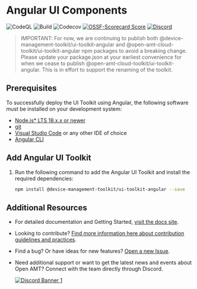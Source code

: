 # Angular UI Components

![CodeQL](https://img.shields.io/github/actions/workflow/status/device-management-toolkit/ui-toolkit-angular/codeql-analysis.yml?style=for-the-badge&label=CodeQL&logo=github)
![Build](https://img.shields.io/github/actions/workflow/status/device-management-toolkit/ui-toolkit-angular/ci.yml?style=for-the-badge&logo=github)
![Codecov](https://img.shields.io/codecov/c/github/device-management-toolkit/ui-toolkit-angular?style=for-the-badge&logo=codecov)
[![OSSF-Scorecard Score](https://img.shields.io/ossf-scorecard/github.com/device-management-toolkit/ui-toolkit-angular?style=for-the-badge&label=OSSF%20Score)](https://api.securityscorecards.dev/projects/github.com/device-management-toolkit/ui-toolkit-angular)
[![Discord](https://img.shields.io/discord/1063200098680582154?style=for-the-badge&label=Discord&logo=discord&logoColor=white&labelColor=%235865F2&link=https%3A%2F%2Fdiscord.gg%2FDKHeUNEWVH)](https://discord.gg/DKHeUNEWVH)

> IMPORTANT: For now, we are continuing to publish both @device-management-toolkit/ui-toolkit-angular and @open-amt-cloud-toolkit/ui-toolkit-angular npm packages to avoid a breaking change. Please update your package.json at your earliest convenience for when we cease to publish @open-amt-cloud-toolkit/ui-toolkit-angular. This is in effort to support the renaming of the toolkit.

## Prerequisites

To successfully deploy the UI Toolkit using Angular, the following software must be installed on your development system:

- [Node.js\* LTS 18.x.x or newer](https://nodejs.org/en/)
- [git](https://git-scm.com/downloads)
- [Visual Studio Code](https://code.visualstudio.com/) or any other IDE of choice
- [Angular CLI](https://angular.io/cli)

## Add Angular UI Toolkit

1. Run the following command to add the Angular UI Toolkit and install the required dependencies:

   ```bash
   npm install @device-management-toolkit/ui-toolkit-angular --save
   ```

## Additional Resources

- For detailed documentation and Getting Started, [visit the docs site](https://device-management-toolkit.github.io/docs).

- Looking to contribute? [Find more information here about contribution guidelines and practices](.\CONTRIBUTING.md).

- Find a bug? Or have ideas for new features? [Open a new Issue](https://github.com/device-management-toolkit/ui-toolkit-angular/issues).

- Need additional support or want to get the latest news and events about Open AMT? Connect with the team directly through Discord.

  [![Discord Banner 1](https://discordapp.com/api/guilds/1063200098680582154/widget.png?style=banner2)](https://discord.gg/DKHeUNEWVH)
